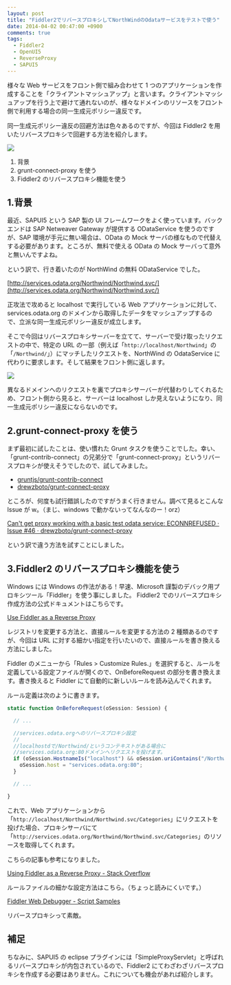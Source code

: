 ```yaml
---
layout: post
title: "Fiddler2でリバースプロキシしてNorthWindのOdataサービスをテストで使う"
date: 2014-04-02 00:47:00 +0900
comments: true
tags:
  - Fiddler2
  - OpenUI5
  - ReverseProxy
  - SAPUI5
---
```


様々な Web サービスをフロント側で組み合わせて 1 つのアプリケーションを作成することを「クライアントマッシュアップ」と言います。クライアントマッシュアップを行う上で避けて通れないのが、様々なドメインのリソースをフロント側で利用する場合の同一生成元ポリシー違反です。

同一生成元ポリシー違反の回避方法は色々あるのですが、今回は Fiddler2 を用いたリバースプロキシで回避する方法を紹介します。

<!-- more -->

![](https://s3-ap-northeast-1.amazonaws.com/blog-mitsuruog/images/2014/fiddler2.png)

1.  背景
2.  grunt-connect-proxy を使う
3.  Fiddler2 のリバースプロキシ機能を使う

## 1.背景

最近、SAPUI5 という SAP 製の UI フレームワークをよく使っています。バックエンドは SAP Netweaver Gateway が提供する ODataService を使うのですが、SAP 環境が手元に無い場合は、OData の Mock サーバの様なもので代替えする必要があります。ところが、無料で使える OData の Mock サーバって意外と無いんですよね。

という訳で、行き着いたのが NorthWind の無料 ODataService でした。

[http://services.odata.org/Northwind/Northwind.svc/](http://services.odata.org/Northwind/Northwind.svc/)

正攻法で攻めると localhost で実行している Web アプリケーションに対して、services.odata.org のドメインから取得したデータをマッシュアップするので、立派な同一生成元ポリシー違反が成立します。

そこで今回はリバースプロキシサーバーを立てて、サーバーで受け取ったリクエストの中で、特定の URL の一部（例えば「`http://localhost/Northwind`」の「`/Northwind/`」）にマッチしたリクエストを、NorthWind の OdataService に代わりに要求します。そして結果をフロント側に返します。

![](https://s3-ap-northeast-1.amazonaws.com/blog-mitsuruog/images/2014/reverse.png)

異なるドメインへのリクエストを裏でプロキシサーバーが代替わりしてくれるため、フロント側から見ると、サーバーは localhost しか見えないようになり、同一生成元ポリシー違反にならないのです。

## 2.grunt-connect-proxy を使う

まず最初に試したことは、使い慣れた Grunt タスクを使うことでした。幸い、「grunt-contrib-connect」の兄弟分で「grunt-connect-proxy」というリバースプロキシが使えそうでしたので、試してみました。

- [gruntjs/grunt-contrib-connect](https://github.com/gruntjs/grunt-contrib-connect)
- [drewzboto/grunt-connect-proxy](https://github.com/drewzboto/grunt-connect-proxy)

ところが、何度も試行錯誤したのですがうまく行きません。調べて見るとこんな Issue が w。（まじ、windows で動かないってなんなのー！orz）

[Can't get proxy working with a basic test odata service: ECONNREFUSED · Issue #46 · drewzboto/grunt-connect-proxy](https://github.com/drewzboto/grunt-connect-proxy/issues/46)

という訳で違う方法を試すことにしました。

## 3.Fiddler2 のリバースプロキシ機能を使う

Windows には Windows の作法がある！早速、Microsoft 謹製のデバック用プロキシツール「Fiddler」を使う事にしました。
Fiddler2 でのリバースプロキシ作成方法の公式ドキュメントはこちらです。

[Use Fiddler as a Reverse Proxy](http://docs.telerik.com/fiddler/configure-fiddler/tasks/usefiddlerasreverseproxy)

レジストリを変更する方法と、直接ルールを変更する方法の 2 種類あるのですが、今回は URL に対する細かい指定を行いたいので、直接ルールを書き換える方法にしました。

Fiddler のメニューから「Rules > Customize Rules.」を選択すると、ルールを定義している設定ファイルが開くので、OnBeforeRequest の部分を書き換えます。書き換えると Fiddler にて自動的に新しいルールを読み込んでくれます。

ルール定義は次のように書きます。

```js
static function OnBeforeRequest(oSession: Session) {

  // ...

  //services.odata.orgへのリバースプロキシ設定
  //
  //localhostdで/Northwind/というコンテキストがある場合に
  //services.odata.org:80ドメインへリクエストを投げます。
  if (oSession.HostnameIs("localhost") && oSession.uriContains("/Northwind/")) {
    oSession.host = "services.odata.org:80";
  }

  // ...

}
```

これで、Web アプリケーションから「`http://localhost/Northwind/Northwind.svc/Categories`」にリクエストを投げた場合、プロキシサーバにて「`http://services.odata.org/Northwind/Northwind.svc/Categories`」のリソースを取得してくれます。

こちらの記事も参考になりました。

[Using Fiddler as a Reverse Proxy - Stack Overflow](http://stackoverflow.com/questions/9831044/using-fiddler-as-a-reverse-proxy)

ルールファイルの細かな設定方法はこちら。（ちょっと読みにくいです。）

[Fiddler Web Debugger - Script Samples](http://fiddlerbook.com/Fiddler/dev/ScriptSamples.asp)

リバースプロキシって素敵。

## 補足

ちなみに、SAPUI5 の eclipse プラグインには「SimpleProxyServlet」と呼ばれるリバースプロキシが内包されているので、Fiddler2 にてわざわざリバースプロキシを作成する必要はありません。これについても機会があれば紹介します。
